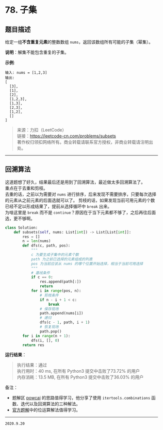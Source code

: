 # 78. 子集

## 题目描述

给定一组**不含重复元素**的整数数组 `nums`，返回该数组所有可能的子集（幂集）。

**说明**：解集不能包含重复的子集。

**示例**:

```text
输入: nums = [1,2,3]
输出:
[
  [3],
  [1],
  [2],
  [1,2,3],
  [1,3],
  [2,3],
  [1,2],
  []
]
```

> 来源：力扣（LeetCode）  
> 链接：<https://leetcode-cn.com/problems/subsets>  
> 著作权归领扣网络所有。商业转载请联系官方授权，非商业转载请注明出处。

---

## 回溯算法

这道题想了好久，结果最后还是用到了回溯算法，最近做太多回溯算法了。  
重点在于去重和剪枝。  
去重的话，之前以为需要对 `nums` 进行排序，后来发现不需要排序，只要每次选择的元素从之前元素的后面选就可以了。
剪枝的话，如果发现当前可用元素的个数已经不足以形成结果了，提前从选择循环中 `break` 出来。  
为啥这里是 `break` 而不是 `continue`？原因在于当下元素都不够了，之后再往后面选，更不够啊。

```python
class Solution:
    def subsets(self, nums: List[int]) -> List[List[int]]:
        res = []
        n = len(nums)
        def dfs(c, path, pos):
            """
            c 为要生成子集中的元素个数
            path 为之前已选择的元素组成的列表
            pos 为当前应该从 nums 的哪个位置开始选择，相当于当前可用选择
            """
            # 基线条件
            if c == 0:
                res.append(path[:])
                return
            for i in range(pos, n):
                # 剪枝条件
                if n - i + 1 < c:
                    break
                # 保存现场
                path.append(nums[i])
                # 递归
                dfs(c - 1, path, i + 1)
                # 恢复现场
                path.pop()
        for i in range(n + 1):
            dfs(i, [], 0)
        return res
```

**运行结果**：

> 执行结果：通过  
> 执行用时：40 ms, 在所有 Python3 提交中击败了73.72% 的用户  
> 内存消耗：13.5 MB, 在所有 Python3 提交中击败了36.03% 的用户

备注：

- 题解区 [powcai](https://leetcode-cn.com/problems/subsets/solution/hui-su-suan-fa-by-powcai-5/) 的思路值得学习，他分享了使用 `itertools.combinations` 函数、迭代以及回溯算法的三种解法。
- [官方题解](https://leetcode-cn.com/problems/subsets/solution/zi-ji-by-leetcode-solution/)中的位运算解法值得学习。

---

`2020.9.20`
